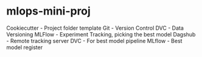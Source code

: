 mlops-mini-proj
==============================
Cookiecutter - Project folder template
Git - Version Control
DVC - Data Versioning
MLFlow - Experiment Tracking, picking the best model
Dagshub - Remote tracking server
DVC - For best model pipeline
MLflow - Best model register